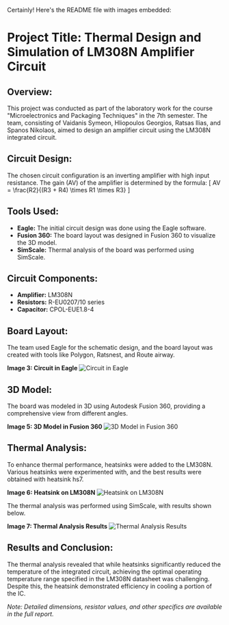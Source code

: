 Certainly! Here's the README file with images embedded:

# Project Title: Thermal Design and Simulation of LM308N Amplifier Circuit

## Overview:
This project was conducted as part of the laboratory work for the course "Microelectronics and Packaging Techniques" in the 7th semester. The team, consisting of Vaidanis Symeon, Hliopoulos Georgios, Ratsas Ilias, and Spanos Nikolaos, aimed to design an amplifier circuit using the LM308N integrated circuit.

## Circuit Design:
The chosen circuit configuration is an inverting amplifier with high input resistance. The gain (AV) of the amplifier is determined by the formula:
\[ AV = \frac{R2}{(R3 + R4) \times R1 \times R3} \]

## Tools Used:
- **Eagle:** The initial circuit design was done using the Eagle software.
- **Fusion 360:** The board layout was designed in Fusion 360 to visualize the 3D model.
- **SimScale:** Thermal analysis of the board was performed using SimScale.

## Circuit Components:
- **Amplifier:** LM308N
- **Resistors:** R-EU0207/10 series
- **Capacitor:** CPOL-EUE1.8-4

## Board Layout:
The team used Eagle for the schematic design, and the board layout was created with tools like Polygon, Ratsnest, and Route airway.

**Image 3: Circuit in Eagle**
![Circuit in Eagle](path/to/image3.png)

## 3D Model:
The board was modeled in 3D using Autodesk Fusion 360, providing a comprehensive view from different angles.

**Image 5: 3D Model in Fusion 360**
![3D Model in Fusion 360](path/to/image5.png)

## Thermal Analysis:
To enhance thermal performance, heatsinks were added to the LM308N. Various heatsinks were experimented with, and the best results were obtained with heatsink hs7.

**Image 6: Heatsink on LM308N**
![Heatsink on LM308N](path/to/image6.png)

The thermal analysis was performed using SimScale, with results shown below.

**Image 7: Thermal Analysis Results**
![Thermal Analysis Results](path/to/image7.png)

## Results and Conclusion:
The thermal analysis revealed that while heatsinks significantly reduced the temperature of the integrated circuit, achieving the optimal operating temperature range specified in the LM308N datasheet was challenging. Despite this, the heatsink demonstrated efficiency in cooling a portion of the IC.

*Note: Detailed dimensions, resistor values, and other specifics are available in the full report.*
